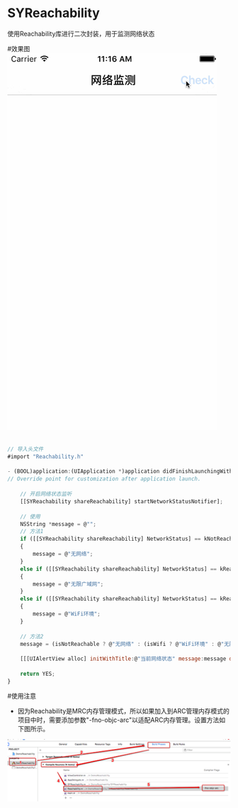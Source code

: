 # SYReachability
使用Reachability库进行二次封装，用于监测网络状态

#效果图
![reachability.gif](./reachability.gif)

~~~ javascript

// 导入头文件
#import "Reachability.h"

- (BOOL)application:(UIApplication *)application didFinishLaunchingWithOptions:(NSDictionary *)launchOptions {
// Override point for customization after application launch.

    // 开启网络状态监听
    [[SYReachability shareReachability] startNetworkStatusNotifier];

    // 使用
    NSString *message = @"";
    // 方法1
    if ([[SYReachability shareReachability] NetworkStatus] == kNotReachable)
    {
        message = @"无网络";
    }
    else if ([[SYReachability shareReachability] NetworkStatus] == kReachableViaWWAN)
    {
        message = @"无限广域网";
    }
    else if ([[SYReachability shareReachability] NetworkStatus] == kReachableViaWiFi)
    {
        message = @"WiFi环境";
    }

    // 方法2
    message = (isNotReachable ? @"无网络" : (isWifi ? @"WiFi环境" : @"无限广域网"));

    [[[UIAlertView alloc] initWithTitle:@"当前网络状态" message:message delegate:nil cancelButtonTitle:nil otherButtonTitles:@"知道了", nil] show];

    return YES;
}

~~~

#使用注意
 * 因为Reachability是MRC内存管理模式，所以如果加入到ARC管理内存模式的项目中时，需要添加参数"-fno-objc-arc"以适配ARC内存管理。设置方法如下图所示。
 
![ARCMRC.png](./ARCMRC.png)

